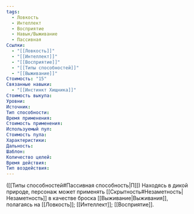 ```yaml
---
tags:
  - Ловкость
  - Интеллект
  - Восприятие
  - Навык/Выживание
  - Пассивная
Ссылки:
  - "[[Ловкость]]"
  - "[[Интеллект]]"
  - "[[Восприятие]]"
  - "[[Типы способностей]]"
  - "[[Выживание]]"
Стоимость: "15"
Связанные навыки:
  - "[[Инстинкт Хищника]]"
Стоимость выкупа:
Уровни:
Источник:
Тип способности:
Время применения:
Стоимость применения:
Используемый пул:
Стоимость пула:
Характеристики:
Дальность:
Шаблон:
Количество целей:
Время действия:
Тип воздействия:
---
```

([[Типы способностей#Пассивная способность|П]]) Находясь в дикой природе, персонаж может применять [[Скрытность#Незаметность|Незаметность]] в качестве броска [[Выживание|Выживания]], полагаясь на [[Ловкость]]; [[Интеллект]]; [[Восприятие]]. 